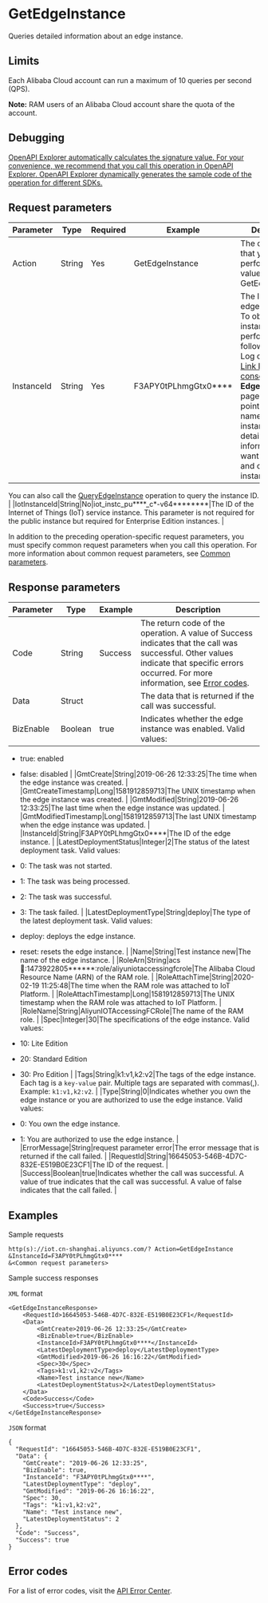 # GetEdgeInstance

Queries detailed information about an edge instance.

## Limits

Each Alibaba Cloud account can run a maximum of 10 queries per second \(QPS\).

**Note:** RAM users of an Alibaba Cloud account share the quota of the account.

## Debugging

[OpenAPI Explorer automatically calculates the signature value. For your convenience, we recommend that you call this operation in OpenAPI Explorer. OpenAPI Explorer dynamically generates the sample code of the operation for different SDKs.](https://api.aliyun.com/#product=Iot&api=GetEdgeInstance&type=RPC&version=2018-01-20)

## Request parameters

|Parameter|Type|Required|Example|Description|
|---------|----|--------|-------|-----------|
|Action|String|Yes|GetEdgeInstance|The operation that you want to perform. Set the value to GetEdgeInstance. |
|InstanceId|String|Yes|F3APY0tPLhmgGtx0\*\*\*\*|The ID of the edge instance. To obtain the instance ID, perform the following steps: Log on to the [Link IoT Edge console](https://iot.console.aliyun.com/le/instance/list). On the **Edge Instances** page, move the pointer over the name of the edge instance whose detailed information you want to query and obtain the instance ID.

You can also call the [QueryEdgeInstance](~~135214~~) operation to query the instance ID. |
|IotInstanceId|String|No|iot\_instc\_pu\*\*\*\*\_c\*-v64\*\*\*\*\*\*\*\*|The ID of the Internet of Things \(IoT\) service instance. This parameter is not required for the public instance but required for Enterprise Edition instances. |

In addition to the preceding operation-specific request parameters, you must specify common request parameters when you call this operation. For more information about common request parameters, see [Common parameters](~~30561~~).

## Response parameters

|Parameter|Type|Example|Description|
|---------|----|-------|-----------|
|Code|String|Success|The return code of the operation. A value of Success indicates that the call was successful. Other values indicate that specific errors occurred. For more information, see [Error codes](~~135200~~). |
|Data|Struct| |The data that is returned if the call was successful. |
|BizEnable|Boolean|true|Indicates whether the edge instance was enabled. Valid values:

-   true: enabled
-   false: disabled |
|GmtCreate|String|2019-06-26 12:33:25|The time when the edge instance was created. |
|GmtCreateTimestamp|Long|1581912859713|The UNIX timestamp when the edge instance was created. |
|GmtModified|String|2019-06-26 12:33:25|The last time when the edge instance was updated. |
|GmtModifiedTimestamp|Long|1581912859713|The last UNIX timestamp when the edge instance was updated. |
|InstanceId|String|F3APY0tPLhmgGtx0\*\*\*\*|The ID of the edge instance. |
|LatestDeploymentStatus|Integer|2|The status of the latest deployment task. Valid values:

-   0: The task was not started.
-   1: The task was being processed.
-   2: The task was successful.
-   3: The task failed. |
|LatestDeploymentType|String|deploy|The type of the latest deployment task. Valid values:

-   deploy: deploys the edge instance.
-   reset: resets the edge instance. |
|Name|String|Test instance new|The name of the edge instance. |
|RoleArn|String|acs:ram::1473922805\*\*\*\*\*\*:role/aliyuniotaccessingfcrole|The Alibaba Cloud Resource Name \(ARN\) of the RAM role. |
|RoleAttachTime|String|2020-02-19 11:25:48|The time when the RAM role was attached to IoT Platform. |
|RoleAttachTimestamp|Long|1581912859713|The UNIX timestamp when the RAM role was attached to IoT Platform. |
|RoleName|String|AliyunIOTAccessingFCRole|The name of the RAM role. |
|Spec|Integer|30|The specifications of the edge instance. Valid values:

-   10: Lite Edition
-   20: Standard Edition
-   30: Pro Edition |
|Tags|String|k1:v1,k2:v2|The tags of the edge instance. Each tag is a `key-value` pair. Multiple tags are separated with commas\(,\). Example: `k1:v1,k2:v2`. |
|Type|String|0|Indicates whether you own the edge instance or you are authorized to use the edge instance. Valid values:

-   0: You own the edge instance.
-   1: You are authorized to use the edge instance. |
|ErrorMessage|String|request parameter error|The error message that is returned if the call failed. |
|RequestId|String|16645053-546B-4D7C-832E-E519B0E23CF1|The ID of the request. |
|Success|Boolean|true|Indicates whether the call was successful. A value of true indicates that the call was successful. A value of false indicates that the call failed. |

## Examples

Sample requests

```
http(s)://iot.cn-shanghai.aliyuncs.com/? Action=GetEdgeInstance
&InstanceId=F3APY0tPLhmgGtx0****
&<Common request parameters>
```

Sample success responses

`XML` format

```
<GetEdgeInstanceResponse>
    <RequestId>16645053-546B-4D7C-832E-E519B0E23CF1</RequestId>
    <Data>
        <GmtCreate>2019-06-26 12:33:25</GmtCreate>
        <BizEnable>true</BizEnable>
        <InstanceId>F3APY0tPLhmgGtx0****</InstanceId>
        <LatestDeploymentType>deploy</LatestDeploymentType>
        <GmtModified>2019-06-26 16:16:22</GmtModified>
        <Spec>30</Spec>
        <Tags>k1:v1,k2:v2</Tags>
        <Name>Test instance new</Name>
        <LatestDeploymentStatus>2</LatestDeploymentStatus>
    </Data>
    <Code>Success</Code>
    <Success>true</Success>
</GetEdgeInstanceResponse>
```

`JSON` format

```
{
  "RequestId": "16645053-546B-4D7C-832E-E519B0E23CF1",
  "Data": {
    "GmtCreate": "2019-06-26 12:33:25",
    "BizEnable": true,
    "InstanceId": "F3APY0tPLhmgGtx0****",
    "LatestDeploymentType": "deploy",
    "GmtModified": "2019-06-26 16:16:22",
    "Spec": 30,
    "Tags": "k1:v1,k2:v2",
    "Name": "Test instance new",
    "LatestDeploymentStatus": 2
  },
  "Code": "Success",
  "Success": true
}
```

## Error codes

For a list of error codes, visit the [API Error Center](https://error-center.alibabacloud.com/status/product/Iot).

